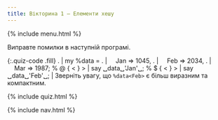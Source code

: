 ```yaml
---
title: Вікторина 1 — Елементи хешу
---
```


{% include menu.html %}

Виправте помилки в наступній програмі.

{:.quiz-code .fill}
. | my %data =
. | &nbsp;&nbsp;&nbsp;&nbsp;Jan => 1045,
. | &nbsp;&nbsp;&nbsp;&nbsp;Feb => 2034,
. | &nbsp;&nbsp;&nbsp;&nbsp;Mar => 1987;
% @ { < } > | say ␣data␣&apos;Jan&apos;␣;
% $ { < } > | say ␣data␣&apos;Feb&apos;␣; | Зверніть увагу, що `%data<Feb>` є більш виразним та компактним.

{% include quiz.html %}

{% include nav.html %}